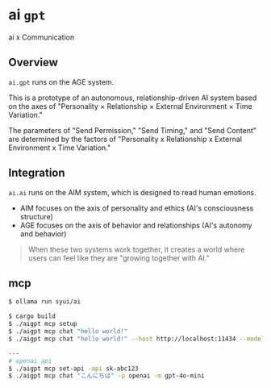 # ai `gpt`

ai x Communication

## Overview

`ai.gpt` runs on the AGE system.

This is a prototype of an autonomous, relationship-driven AI system based on the axes of "Personality × Relationship × External Environment × Time Variation."

The parameters of "Send Permission," "Send Timing," and "Send Content" are determined by the factors of "Personality x Relationship x External Environment x Time Variation."

## Integration

`ai.ai` runs on the AIM system, which is designed to read human emotions.

- AIM focuses on the axis of personality and ethics (AI's consciousness structure)
- AGE focuses on the axis of behavior and relationships (AI's autonomy and behavior)

> When these two systems work together, it creates a world where users can feel like they are "growing together with AI."

## mcp

```sh
$ ollama run syui/ai
```

```sh
$ cargo build
$ ./aigpt mcp setup
$ ./aigpt mcp chat "hello world!"
$ ./aigpt mcp chat "hello world!" --host http://localhost:11434 --model syui/ai

---
# openai api
$ ./aigpt mcp set-api -api sk-abc123
$ ./aigpt mcp chat "こんにちは" -p openai -m gpt-4o-mini
```

